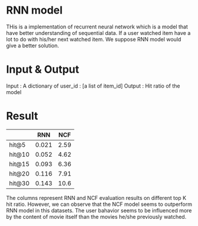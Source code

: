 # RNN model
THis is a implementation of recurrent neural network which is a model that have better understanding of sequential data. If a user watched item have a lot to do with his/her next watched item. We suppose RNN model would give a better solution.

# Input & Output
Input : A dictionary of user_id : [a list of item_id] 
Output : Hit ratio of the model

# Result
| | RNN  |  NCF    |
|----------| ------------- |------|
|   hit@5    | 0.021       | 2.59       |
|   hit@10    | 0.052       | 4.62       |
|   hit@15    | 0.093       | 6.36       |
|   hit@20    | 0.116       | 7.91       |
|   hit@30    | 0.143       | 10.6       |

The columns represent RNN and NCF evaluation results on different top K hit ratio. However, we can observe that the NCF model seems to outperform RNN model in this datasets. The user bahavior seems to be influenced more by the content of movie itself than the movies he/she previously watched.
